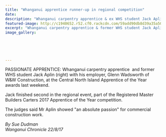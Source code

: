 ```yaml
---
title: "Whanganui apprentice runner-up in regional competition"
date: 
description: "Whanganui carpentry apprentice & ex WHS student Jack Aplin (right) at the Central Nth Island Apprentice of the Year awards.."
featured-image: http://c1940652.r52.cf0.rackcdn.com/59add90db8d39a35a50005fa/Jack-Aplin-ex-carpentry-apprentice-chron-22-aug.jpg
excerpt: "Whanganui carpentry apprentice & former WHS student Jack Aplin (right) with his employer, Glenn Wadsworth of W&W Construction, at the Central North Island Apprentice of the Year awards last weekend."
image_gallery:
    
    
    
    
    
---
```


<p><span>PASSIONATE APPRENTICE: Whanganui carpentry apprentice &nbsp;and former WHS student Jack Aplin (right) with his employer, Glenn Wadsworth of W&amp;W Construction, at the Central North Island Apprentice of the Year awards last weekend. </span></p>
<p><span>Jack finished second in the regional event, part of the Registered Master Builders Carters 2017 Apprentice of the Year competition. </span></p>
<p><span>The judges said Mr Aplin showed "an absolute passion" for commercial construction work.</span></p>
<p><em>By Sue Dudman</em><br /><em>Wanganui Chronicle 22/8/17</em></p>

